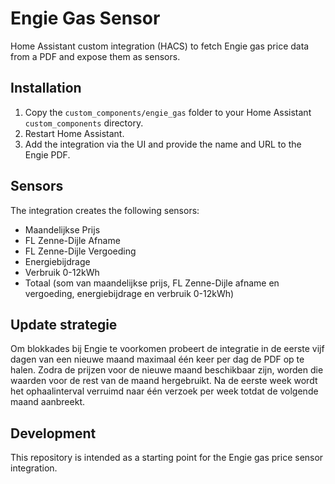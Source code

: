 # Engie Gas Sensor

Home Assistant custom integration (HACS) to fetch Engie gas price data from a PDF and expose them as sensors.

## Installation

1. Copy the `custom_components/engie_gas` folder to your Home Assistant `custom_components` directory.
2. Restart Home Assistant.
3. Add the integration via the UI and provide the name and URL to the Engie PDF.

## Sensors

The integration creates the following sensors:
- Maandelijkse Prijs
- FL Zenne-Dijle Afname
- FL Zenne-Dijle Vergoeding
- Energiebijdrage
- Verbruik 0-12kWh
- Totaal (som van maandelijkse prijs, FL Zenne-Dijle afname en vergoeding, energiebijdrage en verbruik 0-12kWh)

## Update strategie

Om blokkades bij Engie te voorkomen probeert de integratie in de eerste vijf
dagen van een nieuwe maand maximaal één keer per dag de PDF op te halen. Zodra
de prijzen voor de nieuwe maand beschikbaar zijn, worden die waarden voor de
rest van de maand hergebruikt. Na de eerste week wordt het ophaalinterval
verruimd naar één verzoek per week totdat de volgende maand aanbreekt.

## Development

This repository is intended as a starting point for the Engie gas price sensor integration.
